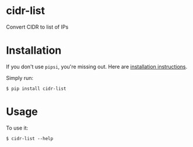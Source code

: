 # cidr-list

Convert CIDR to list of IPs


# Installation

If you don't use `pipsi`, you're missing out.
Here are [installation instructions](https://github.com/mitsuhiko/pipsi#readme).

Simply run:

    $ pip install cidr-list


# Usage

To use it:

    $ cidr-list --help

